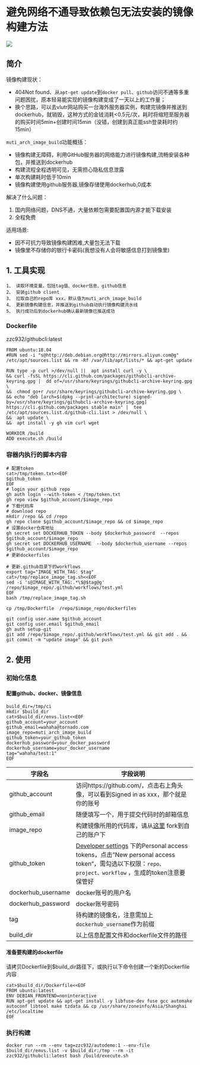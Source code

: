 # 避免网络不通导致依赖包无法安装的镜像构建方法
<p>
  <img src="https://github.com/tornado404/muti_arch_image_build/blob/master/demo.gif?raw=true"  />
  
</p>

## 简介
镜像构建现状：

- 404Not found、从`apt-get update`到`docker pull`、`github`访问不通等多重问题困扰，原本轻易能实现的镜像构建变成了一天以上的工作量；
- 换个思路，可以去vlutr网站购买一台海外服务器实例，构建完镜像并推送到dockerhub，就销毁，这种方式的金钱消耗<0.5元/次，耗时将缩短至服务器的购买时间5min+创建时间15min（没错，创建到真正能ssh登录耗时约15min）

`muti_arch_image_build`功能概括：

- 镜像构建无障碍，利用GitHub服务器的网络能力进行镜像构建,流畅安装各种包，并推送到dockerhub
- 构建流程全程透明可见，无需担心隐私信息泄露
- 单次构建耗时低于10min
- 镜像构建使用github服务器,镜像存储使用dockerhub,0成本

解决了什么问题：

1. 国内网络问题，DNS不通，大量依赖包需要配置国内源才能下载安装
2. 全程免费

适用场景:
- 因不可抗力导致镜像构建困难,大量包无法下载
- 镜像里不存储你的银行卡密码(我想没有人会将敏感信息打到镜像里)



## 1. 工具实现

```
1、 读取环境变量，包括tag值、docker信息、github信息
2、 安装github client
3、 拉取自己的repo库 xxx，默认值为muti_arch_image_build
4、 更新镜像构建信息，并推送到github自动执行镜像构建流水线
5、 执行成功后到dockerhub确认最新镜像已推送成功
```



### Dockerfile
zzc932/githubcli:latest
```
FROM ubuntu:18.04
#RUN sed -i "s@http://deb.debian.org@http://mirrors.aliyun.com@g" /etc/apt/sources.list && rm -Rf /var/lib/apt/lists/* && apt-get update

RUN type -p curl >/dev/null ||  apt install curl -y \
&& curl -fsSL https://cli.github.com/packages/githubcli-archive-keyring.gpg |  dd of=/usr/share/keyrings/githubcli-archive-keyring.gpg \
&&  chmod go+r /usr/share/keyrings/githubcli-archive-keyring.gpg \
&& echo "deb [arch=$(dpkg --print-architecture) signed-by=/usr/share/keyrings/githubcli-archive-keyring.gpg] https://cli.github.com/packages stable main" |  tee /etc/apt/sources.list.d/github-cli.list > /dev/null \
&&  apt update \
&&  apt install -y gh vim curl wget 

WORKDIR /build
ADD execute.sh /build
```





### 容器内执行的脚本内容




```
# 配置token
cat>/tmp/token.txt<<EOF
$github_token
EOF
# login your github repo
gh auth login --with-token < /tmp/token.txt
gh repo view $github_account/$image_repo
# 下载代码库
# download repo
mkdir /repo && cd /repo
gh repo clone $github_account/$image_repo && cd $image_repo
# 设置docker仓库地址
gh secret set DOCKERHUB_TOKEN --body $dockerhub_password  --repos $github_account/$image_repo
gh secret set DOCKERHUB_USERNAME  --body $dockerhub_username --repos $github_account/$image_repo
# 更新dockerfiles

# 更新.github目录下的workflows
export tag="IMAGE_WITH_TAG: $tag"
cat>/tmp/replace_image_tag.sh<<EOF
sed -i 's@IMAGE_WITH_TAG:.*\$@$tag@g' /repo/$image_repo/.github/workflows/test.yml
EOF
bash /tmp/replace_image_tag.sh

cp /tmp/Dockerfile  /repo/$image_repo/dockerfiles

git config user.name $github_account
git config user.email $github_email
gh auth setup-git
git add /repo/$image_repo/.github/workflows/test.yml && git add . && git commit -m "update image" && git push
```

## 2. 使用
### 初始化信息

#### 配置github、docker、镜像信息

```
build_dir=/tmp/ci
mkdir $build_dir
cat>$build_dir/envs.list<<EOF
github_account=your_account
github_email=wahaha@tornado.com
image_repo=muti_arch_image_build
github_token=your_github_token
dockerhub_password=your_docker_password
dockerhub_username=your_docker_username
tag="wahaha/test:1"
EOF
```

| 字段名             | 字段说明                                                     |
| ------------------ | ------------------------------------------------------------ |
| github_account     | 访问https://github.com/，点击右上角头像，可以看到Signed in as xxx，那个就是你的账号 |
| github_email       | 随便填写一个，用于提交代码时的邮箱信息                       |
| image_repo         | 构建镜像所用的代码库，请从[这里](https://github.com/tornado404/muti_arch_image_build) fork到自己的账户下 |
| github_token       | [Developer settings](https://github.com/settings/tokens) 下的Personal access tokens，点击”New personal access token“，需勾选以下权限：`repo、project、workflow` ，生成的token注意要保管好 |
| dockerhub_username | docker账号的用户名                                           |
| dockerhub_password | docker账号密码                                               |
| tag                | 待构建的镜像名，注意需加上`dockerhub_username`作为前缀       |
| build_dir          | 以上信息配置文件和dockerfile文件的路径                       |



#### 准备要构建的dockerfile

请拷贝Dockerfile到$build_dir路径下，或执行以下命令创建一个新的Dockerfile内容

```
cat>$build_dir/Dockerfile<<EOF
FROM ubuntu:latest
ENV DEBIAN_FRONTEND=noninteractive
RUN apt-get update && apt-get install -y libfuse-dev fuse gcc automake autoconf libtool make tzdata && cp /usr/share/zoneinfo/Asia/Shanghai /etc/localtime
EOF
```

### 执行构建

```
docker run --rm --env tag=zzc932/autodemo:1 --env-file $build_dir/envs.list -v $build_dir:/tmp --rm -it zzc932/githubcli:latest bash /build/execute.sh
```


